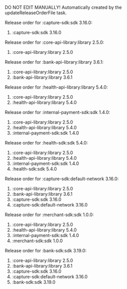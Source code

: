 DO NOT EDIT MANUALLY!
Automatically created by the updateReleaseOrderFile task.

Release order for :capture-sdk:sdk 3.16.0:
 1. :capture-sdk:sdk 3.16.0

Release order for :core-api-library:library 2.5.0:
 1. :core-api-library:library 2.5.0

Release order for :bank-api-library:library 3.6.1:
 1. :core-api-library:library 2.5.0
 2. :bank-api-library:library 3.6.1

Release order for :health-api-library:library 5.4.0:
 1. :core-api-library:library 2.5.0
 2. :health-api-library:library 5.4.0

Release order for :internal-payment-sdk:sdk 1.4.0:
 1. :core-api-library:library 2.5.0
 2. :health-api-library:library 5.4.0
 3. :internal-payment-sdk:sdk 1.4.0

Release order for :health-sdk:sdk 5.4.0:
 1. :core-api-library:library 2.5.0
 2. :health-api-library:library 5.4.0
 3. :internal-payment-sdk:sdk 1.4.0
 4. :health-sdk:sdk 5.4.0

Release order for :capture-sdk:default-network 3.16.0:
 1. :core-api-library:library 2.5.0
 2. :bank-api-library:library 3.6.1
 3. :capture-sdk:sdk 3.16.0
 4. :capture-sdk:default-network 3.16.0

Release order for :merchant-sdk:sdk 1.0.0:
 1. :core-api-library:library 2.5.0
 2. :health-api-library:library 5.4.0
 3. :internal-payment-sdk:sdk 1.4.0
 4. :merchant-sdk:sdk 1.0.0

Release order for :bank-sdk:sdk 3.19.0:
 1. :core-api-library:library 2.5.0
 2. :bank-api-library:library 3.6.1
 3. :capture-sdk:sdk 3.16.0
 4. :capture-sdk:default-network 3.16.0
 5. :bank-sdk:sdk 3.19.0

